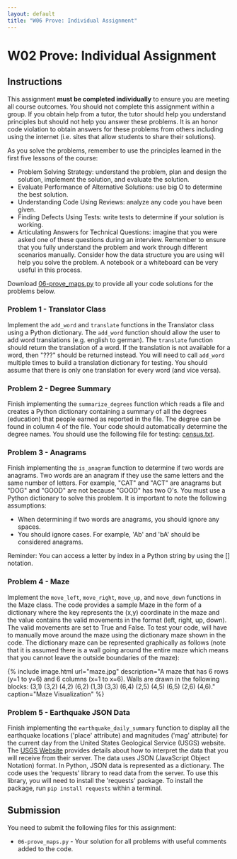 ```yaml
---
layout: default
title: "W06 Prove: Individual Assignment"
---
```


# W02 Prove: Individual Assignment
## Instructions
This assignment **must be completed individually** to ensure you are meeting all course outcomes. You should not complete this assignment within a group. If you obtain help from a tutor, the tutor should help you understand principles but should not help you answer these problems. It is an honor code violation to obtain answers for these problems from others including using the internet (i.e. sites that allow students to share their solutions).

As you solve the problems, remember to use the principles learned in the first five lessons of the course:
* Problem Solving Strategy: understand the problem, plan and design the solution, implement the solution, and evaluate the solution.
* Evaluate Performance of Alternative Solutions: use big O to determine the best solution.
* Understanding Code Using Reviews: analyze any code you have been given.
* Finding Defects Using Tests: write tests to determine if your solution is working.
* Articulating Answers for Technical Questions: imagine that you were asked one of these questions during an interview. Remember to ensure that you fully understand the problem and work through different scenarios manually. Consider how the data structure you are using will help you solve the problem. A notebook or a whiteboard can be very useful in this process.

Download [06-prove_maps.py]() to provide all your code solutions for the problems below.

### Problem 1 - Translator Class
Implement the `add_word` and `translate` functions in the Translator class using a Python dictionary. The `add_word` function should allow the user to add word translations (e.g. english to german). The `translate` function should return the translation of a word. If the translation is not available for a word, then "???" should be returned instead. You will need to call `add_word` multiple times to build a translation dictionary for testing. You should assume that there is only one translation for every word (and vice versa).

### Problem 2 - Degree Summary
Finish implementing the `summarize_degrees` function which reads a file and creates a Python dictionary containing a summary of all the degrees (education) that people earned as reported in the file. The degree can be found in column 4 of the file. Your code should automatically determine the degree names. You should use the following file for testing: [census.txt](census.txt).

### Problem 3 - Anagrams
Finish implementing the `is_anagram` function to determine if two words are anagrams. Two words are an anagram if they use the same letters and the same number of letters. For example, "CAT" and "ACT" are anagrams but "DOG" and "GOOD" are not because "GOOD" has two O's. You must use a Python dictionary to solve this problem. It is important to note the following assumptions:
* When determining if two words are anagrams, you should ignore any spaces.
* You should ignore cases. For example, 'Ab' and 'bA' should be considered anagrams.

Reminder: You can access a letter by index in a Python string by using the [] notation.

### Problem 4 - Maze
Implement the `move_left`, `move_right`, `move_up`, and `move_down` functions in the Maze class. The code provides a sample Maze in the form of a dictionary where the key represents the (x,y) coordinate in the maze and the value contains the valid movements in the format (left, right, up, down). The valid movements are set to True and False. To test your code, will have to manually move around the maze using the dictionary maze shown in the code. The dictionary maze can be represented graphically as follows (note that it is assumed there is a wall going around the entire maze which means that you cannot leave the outside boundaries of the maze):

{% include image.html url="maze.jpg" description="A maze that has 6 rows (y=1 to y=6) and 6 columns (x=1 to x=6).  Walls are drawn in the following blocks: (3,1) (3,2) (4,2) (6,2) (1,3) (3,3) (6,4) (2,5) (4,5) (6,5) (2,6) (4,6)." caption="Maze Visualization" %}

### Problem 5 - Earthquake JSON Data
Finish implementing the `earthquake_daily_summary` function to display all the earthquake locations ('place' attribute) and magnitudes ('mag' attribute) for the current day from the United States Geological Service (USGS) website. The [USGS Website](https://earthquake.usgs.gov/earthquakes/feed/v1.0/geojson.php) provides details about how to interpret the data that you will receive from their server. The data uses JSON (JavaScript Object Notation) format. In Python, JSON data is represented as a dictionary. The code uses the 'requests' library to read data from the server. To use this library, you will need to install the 'requests' package. To install the package, run `pip install requests` within a terminal.

## Submission
You need to submit the following files for this assignment:
* `06-prove_maps.py` - Your solution for all problems with useful comments added to the code.
